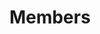 ---
title: "Members"
translationKey: "members-page"
list: true
cardView: true
orderByWeight: true
---